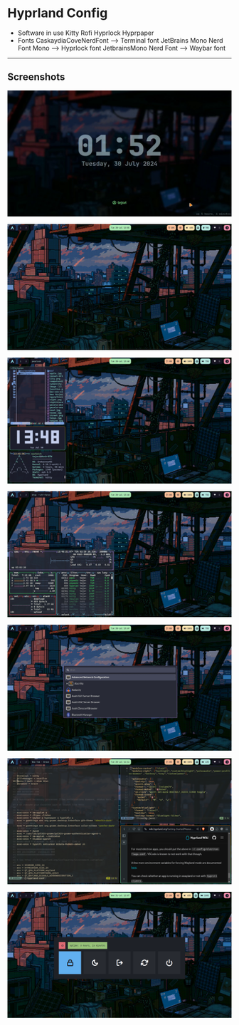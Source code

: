 # Hyprland Config
* Software in use 
			Kitty 
			Rofi 
			Hyprlock
			Hyprpaper
* Fonts
CaskaydiaCoveNerdFont --> Terminal font
JetBrains Mono Nerd Font Mono --> Hyprlock font
JetbrainsMono Nerd Font --> Waybar font

***
## Screenshots
![30-07-2024-13:48:14.png](/Screenshots/vlcsnap-2024-07-30-13h52m48s405.png)

![30-07-2024-13:48:22.png](/Screenshots/30-07-2024-12:05:39.png)

![30-07-2024-14:14:28.png](/Screenshots/30-07-2024-13:48:14.png)

![vlcsnap-2024-07-30-13h52m48s405.png](/Screenshots/30-07-2024-13:48:22.png)

![30-07-2024-12:05:39.png](/Screenshots/30-07-2024-13:49:20.png)

![31-07-2024-120741.png](/Screenshots/30-07-2024-14:14:28.png)

![31-07-2024-120735.png](/Screenshots/31-07-2024-120741.png)
